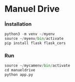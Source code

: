 # Manuel Drive

### İnstallation

```python
python3 -m venv ~/myenv
source ~/myenv/bin/activate
pip install flask flask_cors
```

### Run

```python
source ~/mycamenv/bin/activate
cd manueldrive
python app.py
```
